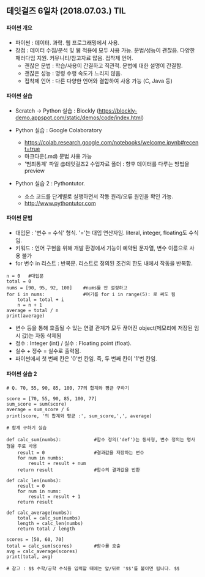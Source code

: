 ## 데잇걸즈 6일차 (2018.07.03.) TIL



#### 파이썬 개요

- 파이썬 : 데이터. 과학. 웹 프로그래밍에서 사용. 
- 장점 : 데이터 수집/분석 및 웹 적용에 모두 사용 가능. 문법/성능이 괜찮음. 다양한 패러다임 지원. 커뮤니티/참고자료 많음. 접착제 언어.
    * 괜찮은 문법 : 학습/사용이 간결하고 직관적. 문법에 대한 설명이 간결함.
    * 괜찮은 성능 : 명령 수행 속도가 느리지 않음.
    * 접착제 언어 : 다른 다양한 언어와 결합하여 사용 가능 (C, Java 등)



#### 파이썬 실습

- Scratch -> Python 실습 : Blockly (https://blockly-demo.appspot.com/static/demos/code/index.html)

- Python 실습 : Google Colaboratory 

    - https://colab.research.google.com/notebooks/welcome.ipynb#recent=true
    - 마크다운(.md) 문법 사용 가능
    - '범죄통계' 파일 @데잇걸즈2 수업자료 폴더 : 향후 데이터를 다루는 방법을 preview 

- Python 실습 2 : Pythontutor. 

    - 소스 코드를 단계별로 실행하면서 작동 원리/오류 원인을 확인 가능. 
    - http://www.pythontutor.com

    

#### 파이썬 문법
- 대입문 : '변수 = 수식' 형식. '='는 대입 연산자임. literal, integer, floating도 수식임.
- 키워드 : 언어 구현을 위해 개발 환경에서 기능이 예약된 문자열, 변수 이름으로 사용 불가
- for 변수 in 리스트 : 반복문. 리스트로 정의된 조건의 한도 내에서 작동을 반복함.

~~~
n = 0	#대입문
total = 0
nums = [90, 95, 92, 100]	#nums를 안 설정하고
for i in nums:		  	    #여기를 for i in range(5): 로 써도 됨
    total = total + i
    n = n + 1
average = total / n
print(average)
~~~

- 변수 등을 통해 호출될 수 있는 연결 관계가 모두 끊어진 object(메모리에 저장된 임시 값)는 자동 삭제됨
- 정수 : Integer (int) / 실수 : Floating point (float). 
- 실수 + 정수 = 실수로 출력됨.
- 파이썬에서 첫 번째 칸은 '0'번 칸임. 즉, 두 번째 칸이 '1'번 칸임.



#### 파이썬 실습 2

~~~
# Q. 70, 55, 90, 85, 100, 77의 합계와 평균 구하기

score = [70, 55, 90, 85, 100, 77]
sum_score = sum(score)
average = sum_score / 6
print(score, '의 합계와 평균 :', sum_score,',', average)
~~~

~~~
# 합계 구하기 실습

def calc_sum(numbs):			#함수 정의('def')는 동사형, 변수 정의는 명사형을 주로 사용
    result = 0				    #결과값을 저장하는 변수
    for num in numbs:
        result = result + num
    return result				#함수의 결과값을 반환
    
def calc_len(numbs):
    result = 0
    for num in nums:
        result = result + 1
    return result
    
def calc_average(numbs):
    total = calc_sum(numbs)
    length = calc_len(numbs)
    return total / length
    
scores = [50, 60, 70]
total = calc_sum(scores)		#함수를 호출
avg = calc_average(scores)
print(total, avg)
~~~

~~~
# 참고 : $$ 수학/공학 수식을 입력할 때에는 앞/뒤로 '$$'를 붙이면 됩니다. $$
~~~

